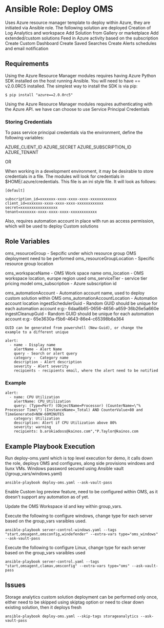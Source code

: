 # Ansible Role: Deploy OMS

Uses Azure resource manager template to deploy within Azure, they are initiated via Ansible role. The following solution are deployed
Creation of Log Analytics and workspace
Add Solution from Gallery or marketplace
Add extended/custom solutions
Feed in Azure activity based on the subscription
Create Custom Dashboard
Create Saved Searches
Create Alerts schedules and email notification

## Requirements

Using the Azure Resource Manager modules requires having Azure Python SDK installed on the host running Ansible. You will need to have == v2.0.0RC5 installed. The simplest way to install the SDK is via pip:

```
$ pip install "azure==2.0.0rc5"
```

Using the Azure Resource Manager modules requires authenticating with the Azure API. we have can choose to use Service Principal Credentials

### Storing Credentials

To pass service principal credentials via the environment, define the following variables:

AZURE_CLIENT_ID
AZURE_SECRET
AZURE_SUBSCRIPTION_ID
AZURE_TENANT

OR

When working in a development environment, it may be desirable to store credentials in a file. The modules will look for credentials in $HOME/.azure/credentials. This file is an ini style file. It will look as follows:

```
[default]

subscription_id=xxxxxxx-xxxx-xxxx-xxxx-xxxxxxxxxxxx
client_id=xxxxxxx-xxxx-xxxx-xxxx-xxxxxxxxxxxx
secret=xxxxxxxxxxxxxxxxx
tenant=xxxxxxx-xxxx-xxxx-xxxx-xxxxxxxxxxxx

```

Also, requires automation account in place with run as access permission, which will be used to deploy Custom solutions

## Role Variables

oms_resourceGroup - Sepcific under which resource group OMS deployment need to be performed
oms_resourceGroupLocation - Specific resource group location

oms_workspaceName - OMS Work space name
oms_location - OMS workspace location, europe region used
oms_serviceTier - service tier pricing model
oms_subscription - Azure subscription id

oms_automationAccount - Automation account name, used to deploy custom solution within OMS
oms_automationAccountLocation - Automation account location
ingestSchedulerGuid - Random GUID should be unique for each automation account e:g:- 6daa6b65-0656-4656-a659-36b26e5a660e
ingestCleanupGuid -  Random GUID should be unique for each automation account e:g:- 65e3630a-f5b6-4643-86e4-c65398b6a364

    GUID can be generated from powershell (New-Guid), or change the example to a different unique

```
alert:
  - name - Display name
    alertName - Alert Name
    query - Search or alert query
    category -  Category name
    description - Alert description
    severity - Alert severity
    recipients - recipients email, where the alert need to be notified
```
### Example

```
alert:
  - name: CPU Utilization
    alertName: CPU_Utilization
    query: (Type=Perf) (ObjectName=Processor) (CounterName=\"% Processor Time\") (InstanceName=_Total) AND CounterValue>80 and TimeGenerated>NOW-60MINUTES
    category: Utilization
    description: Alert if CPU Utilization above 80%
    severity: warning
    recipients: b.arokiadoss@kainos.com","P.Taylor@kainos.com
```

## Example Playbook Execution

Run deploy-oms.yaml which is top level execution for demo, it calls down the role, deploys OMS and configures, along side provisions windows and liunx VMs. Windows password secured using Ansible vault (/group_vars/windows.yaml)

```
ansible-playbook deploy-oms.yaml --ask-vault-pass
```

Enable Custom log preview feature, need to be configured within OMS, as it doesn't support any automation as of yet.

Update the OMS Workspace id and key within group_vars.

Execute the following to configure windows, change type for each server based on the group_vars varaibles used.


```
ansible-playbook server-control-windows.yaml --tags "start,omsagent,omsconfig,windefender" --extra-vars type="oms_windows" --ask-vault-pass
```

Execute the following to configure Linux, change type for each server based on the group_vars varaibles used

```
ansible-playbook server-control.yaml --tags "start,omsagent,clamav,omsconfig" --extra-vars type="oms" --ask-vault-pass
```

## Issues

Storage analytics custom solution deployment can be performed only once, either need to be skipped using skiptag option or need to clear down existing solution, then it deploys fresh

```
ansible-playbook deploy-oms.yaml --skip-tags storageanalytics --ask-vault-pass
```
